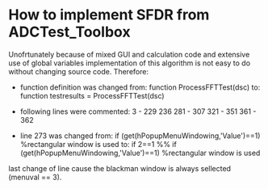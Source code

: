 # How to implement SFDR from ADCTest_Toolbox

Unofrtunately because of mixed GUI and calculation code and extensive use of global variables
implementation of this algorithm is not easy to do without changing source code.
Therefore:
- function definition was changed from:
        function ProcessFFTTest(dsc)
  to:
        function testresults = ProcessFFTTest(dsc)
- following lines were commented:
  3 - 229
  236
  281 - 307
  321 - 351
  361 - 362

- line 273 was changed from:
        if (get(hPopupMenuWindowing,'Value')==1) %rectangular window is used
  to:
        if 2==1 %% if (get(hPopupMenuWindowing,'Value')==1) %rectangular window is used

last change of line cause the blackman window is always sellected (menuval == 3).
